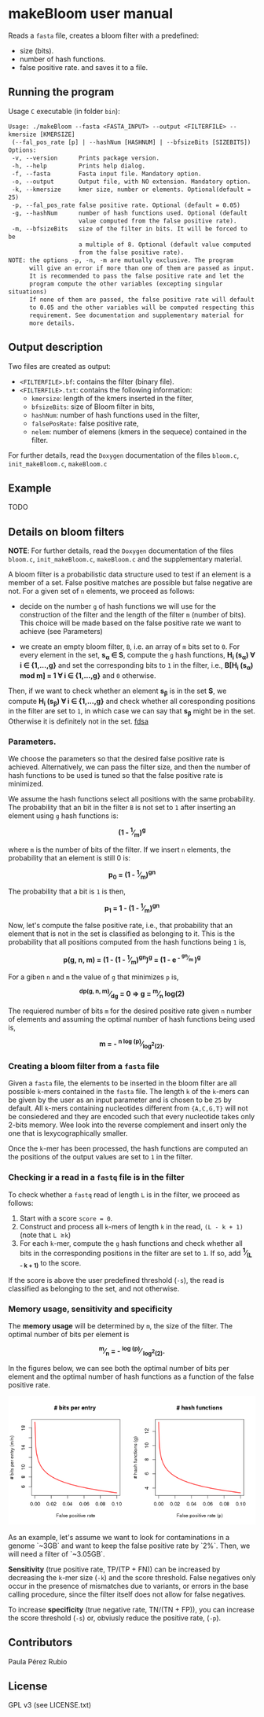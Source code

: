 # makeBloom user manual

Reads a `fasta` file, creates a bloom filter with a predefined:
 - size (bits). 
 - number of hash functions.
 - false positive rate.
and saves it to a file. 

## Running the program

Usage `C` executable (in folder `bin`): 

```
Usage: ./makeBloom --fasta <FASTA_INPUT> --output <FILTERFILE> --kmersize [KMERSIZE] 
 (--fal_pos_rate [p] | --hashNum [HASHNUM] | --bfsizeBits [SIZEBITS])
Options: 
 -v, --version      Prints package version.
 -h, --help         Prints help dialog.
 -f, --fasta        Fasta input file. Mandatory option.
 -o, --output       Output file, with NO extension. Mandatory option.
 -k, --kmersize     kmer size, number or elements. Optional(default = 25)
 -p, --fal_pos_rate false positive rate. Optional (default = 0.05)
 -g, --hashNum      number of hash functions used. Optional (default
                    value computed from the false positive rate).
 -m, --bfsizeBits   size of the filter in bits. It will be forced to be
                    a multiple of 8. Optional (default value computed
                    from the false positive rate).
NOTE: the options -p, -n, -m are mutually exclusive. The program 
      will give an error if more than one of them are passed as input.
      It is recommended to pass the false positive rate and let the 
      program compute the other variables (excepting singular situations)
      If none of them are passed, the false positive rate will default
      to 0.05 and the other variables will be computed respecting this
      requirement. See documentation and supplementary material for 
      more details.
```


## Output description

Two files are created as output: 
 - `<FILTERFILE>.bf`: contains the filter (binary file).
 - `<FILTERFILE>.txt`: contains the following information: 
   * `kmersize`: length of the kmers inserted in the filter, 
   * `bfsizeBits`: size of Bloom filter in bits,
   * `hashNum`: number of hash functions used in the filter, 
   * `falsePosRate:` false positive rate,
   * `nelem`: number of elemens (kmers in the sequece) contained in the filter.

For further details, read the `Doxygen` documentation of the files
`bloom.c`, `init_makeBloom.c`, `makeBloom.c`

## Example 
 
TODO

## Details on bloom filters

**NOTE**: For further details, read the `Doxygen` documentation of the files
`bloom.c`, `init_makeBloom.c`, `makeBloom.c` and the supplementary material.

A bloom filter is a probabilistic data structure used to test if an element
is a member of a set. False positive matches are possible but false negative 
are not. For a given set of `n` elements, we proceed as follows: 

- decide on the number `g` of hash functions we will use for the construction
of the filter and the length of the filter `m` (number of bits). This choice 
will be made based on the false positive rate we want to 
achieve (see Parameters)

- we create an empty bloom filter, `B`, i.e. an array of `m` bits set 
to `0`. For every element in the set,  **s<sub>&alpha;</sub> &isin; S**, compute 
the `g` hash functions,  **H<sub>i</sub> (s<sub>&alpha;</sub>) &forall; 
i  &isin; {1,...,g}** and set the corresponding bits to
`1` in the filter, i.e., 
**B[H<sub>i</sub> (s<sub>&alpha;</sub>) mod m] = 1 &forall; i &isin; 
{1,...,g}** and `0` otherwise. 

Then, if we want to check whether an element **s<sub>&beta;</sub>** is in 
the set **S**, we compute **H<sub>i</sub> (s<sub>&beta;</sub>) &forall;
i &isin; {1,...,g}** and check whether all coresponding positions in the 
filter are set to `1`, in which case we can say that **s<sub>&beta;</sub>** 
might be in the set. Otherwise it is definitely not in the set. 
[fdsa](http://www.google.es)

### Parameters. 

We choose the parameters so that the desired false positive rate is 
achieved. Alternatively, we can pass the filter size, and then the 
number of hash functions to be used is tuned so that the false positive
rate is minimized. 

We assume the hash functions select all positions with the same 
probability. The probability that an bit in the filter `B` is not 
set to `1` after inserting an element using `g` hash functions is: 

<p align="center"><b>
(1 - <sup>1</sup>&frasl;<sub>m</sub>)<sup>g</sup>
</b></p>

where `m` is the number of bits of the filter. If we insert `n` elements, 
the probability that an element is still 0 is: 

<p align="center"><b>
p<sub>0</sub> = (1 - <sup>1</sup>&frasl;<sub>m</sub>)<sup>gn</sup>
</b></p>

The probability that a bit is `1` is then, 

<p align="center"><b>
p<sub>1</sub> = 1 - (1 - <sup>1</sup>&frasl;<sub>m</sub>)<sup>gn</sup>
</b></p>

Now, let's compute the false positive rate, i.e., that probability that
an element that is not in the set is classified as belonging to it. This 
is the probability that all positions computed from the hash functions 
being `1` is, 

<p align="center"><b>
p(g, n, m) = (1 - (1 - <sup>1</sup>&frasl;<sub>m</sub>)<sup>gn</sup>)<sup>g</sup>
= (1 - e<sup> - <sup>gn</sup>&frasl;<sub>m</sub> </sup>)<sup>g</sup>
</b></p>

For a giben `n` and `m` the value of `g` that minimizes `p` is, 

<p align="center"><b>
<sup>dp(g, n, m)</sup>&frasl;<sub>dg</sub> = 0 &rArr; 
g = <sup>m</sup>&frasl;<sub>n</sub> log(2)
</b></p>

The requiered number of bits `m` for the desired positive rate given 
`n` number of elements and assuming the optimal number of hash functions 
being used is, 

<p align="center"><b>
m = - <sup>n log (p)</sup>&frasl;<sub>log<sup>2</sup>(2)</sub>.
</b></p>

### Creating a bloom filter from a `fasta` file

Given a `fasta` file, the elements to be inserted in the bloom filter are 
all possible `k`-mers contained in the `fasta` file. The length `k` of the 
`k`-mers can be given by the user as an input parameter and is chosen to 
be `25` by default. All `k`-mers containing nucleotides different from 
`{A,C,G,T}` will not be consiedered and they are encoded such that every
nucleotide takes only 2-bits memory. Wee look into the reverse complement 
and insert only the one that is lexycographically smaller. 

 Once the `k`-mer has been processed, the hash functions are computed an the 
positions of the output values are set to `1` in the filter. 


### Checking ir a read in a `fastq` file is in the filter

To check whether a `fastq` read of length `L` is in the filter, we 
proceed as follows: 

1. Start with a score `score = 0`. 
2. Construct and process all `k`-mers of length `k` in the read, `(L - k + 1)`
   (note that `L `&ge;`k`)
3. For each `k`-mer, compute the `g` hash functions and check whether all 
   bits in the corresponding positions in the filter are set to `1`. If so, 
   add  **<sup>1</sup>&frasl;<sub>(L - k + 1)</sub>** to the score. 

If the score is above the user predefined threshold (`-s`), 
the read is classified as belonging to the set, and not otherwise. 

### Memory usage, sensitivity and specificity

The **memory usage** will be determined by `m`, the size of the filter. The optimal
number of bits per element is

<p align="center"><b>
<sup>m</sup>&frasl;<sub>n</sub> = - <sup> log (p)</sup>&frasl;
<sub>log<sup>2</sup>(2)</sub>.
</b></p>

In the figures below, we can see both the optimal number of bits 
per element and the optimal number of hash functions as a function 
of the false positive rate. 


<p align="center">
<img src=./pics/bloomfilter.png alt="noimage" title="FDR plots">
</p>
As an example, let's assume we want to look for contaminations in a
genome `~3GB` and want to keep the false positive rate by `2%`. Then,
we will need a filter of `~3.05GB`. 

**Sensitivity** (true positive rate,  TP/(TP + FN)) can be increased 
by decreasing the `k`-mer size (`-k`) and the score threshold. False 
negatives only occur in the presence of mismatches due to variants, 
or errors in the base calling procedure, since the filter itself
does not allow for false negatives. 

To increase **specificity** (true negative rate, TN/(TN + FP)), you can increase
the score threshold (`-s`) or, obviusly reduce the positive rate, (`-p`). 



## Contributors

Paula Pérez Rubio 

## License

GPL v3 (see LICENSE.txt)
